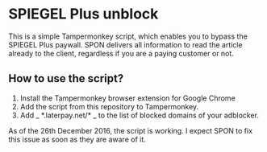 # SPIEGEL Plus unblock

This is a simple Tampermonkey script, which enables you to bypass the SPIEGEL Plus
paywall. SPON delivers all information to read the article already
to the client, regardless if you are a paying customer or not.

## How to use the script?

1. Install the Tampermonkey browser extension for Google Chrome
2. Add the script from this repository to Tampermonkey.
3. Add _ \*.laterpay.net/\* _ to the list of blocked domains of your adblocker.

As of the 26th December 2016, the script is working. I expect SPON to fix this
issue as soon as they are aware of it.
